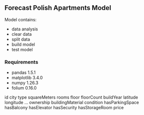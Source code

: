 ## Forecast Polish Apartments Model

Model contains:
- data analysis
- clear data
- split data
- build model
- test model

### Requirements

- pandas 1.5.1
- matplotlib 3.4.0
- numpy 1.26.3
- folium 0.16.0



id	city	type	squareMeters	rooms	floor	floorCount	buildYear	latitude	longitude	...	ownership	buildingMaterial	condition	hasParkingSpace	hasBalcony	hasElevator	hasSecurity	hasStorageRoom	price